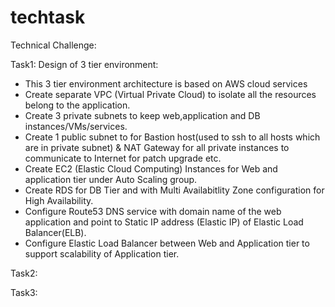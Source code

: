 # techtask

Technical Challenge:

Task1: Design of 3 tier environment:
- This 3 tier environment architecture is based on AWS cloud services
- Create separate VPC (Virtual Private Cloud) to isolate all the resources belong to the application.
- Create 3 private subnets to keep web,application and DB instances/VMs/services.
- Create 1 public subnet to for Bastion host(used to ssh to all hosts which are in private subnet) & NAT Gateway for all private instances to 
communicate to Internet for patch upgrade etc.
- Create EC2 (Elastic Cloud Computing) Instances for Web and application tier under Auto Scaling group.
- Create RDS for DB Tier and with Multi Availabitlity Zone configuration for High Availability.
- Configure Route53 DNS service with domain name of the web application and point to Static IP address (Elastic IP) of Elastic Load Balancer(ELB).
- Configure Elastic Load Balancer between Web and Application tier to support scalability of Application tier.


Task2:


Task3:
